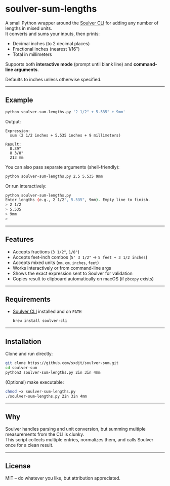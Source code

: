 # soulver-sum-lengths

A small Python wrapper around the [Soulver CLI](https://documentation.soulver.app/) for adding any number of lengths in mixed units.  
It converts and sums your inputs, then prints:

- Decimal inches (to 2 decimal places)
- Fractional inches (nearest 1/16″)
- Total in millimeters

Supports both **interactive mode** (prompt until blank line) and **command-line arguments**.

Defaults to inches unless otherwise specified.

---

## Example

```bash
python soulver-sum-lengths.py '2 1/2" + 5.535" + 9mm'
```

Output:

```
Expression:
  sum (2 1/2 inches + 5.535 inches + 9 millimeters)

Result:
  8.39"
  8 3/8"
  213 mm
```

You can also pass separate arguments (shell-friendly):

```bash
python soulver-sum-lengths.py 2.5 5.535 9mm
```

Or run interactively:

```bash
python soulver-sum-lengths.py
Enter lengths (e.g., 2 1/2", 5.535", 9mm). Empty line to finish.
> 2 1/2
> 5.535
> 9mm
>
```

---

## Features

- Accepts fractions (`3 1/2"`, `1/8"`)
- Accepts feet-inch combos (`5' 3 1/2"` → `5 feet + 3 1/2 inches`)
- Accepts mixed units (`mm`, `cm`, `inches`, `feet`)
- Works interactively or from command-line args
- Shows the exact expression sent to Soulver for validation
- Copies result to clipboard automatically on macOS (if `pbcopy` exists)

---

## Requirements

- [Soulver CLI](https://documentation.soulver.app/cli/) installed and on `PATH`

  ```bash
  brew install soulver-cli
  ```

---

## Installation

Clone and run directly:

```bash
git clone https://github.com/sxdjt/soulver-sum.git
cd soulver-sum
python3 soulver-sum-lengths.py 2in 3in 4mm
```

(Optional) make executable:

```bash
chmod +x soulver-sum-lengths.py
./soulver-sum-lengths.py 2in 3in 4mm
```

---

## Why

Soulver handles parsing and unit conversion, but summing multiple measurements from the CLI is clunky.  
This script collects multiple entries, normalizes them, and calls Soulver once for a clean result.

---

## License

MIT – do whatever you like, but attribution appreciated.
